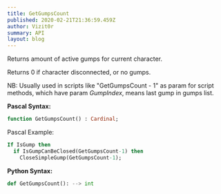 ```yaml
---
title: GetGumpsCount
published: 2020-02-21T21:36:59.459Z
author: Vizit0r
summary: API
layout: blog
---
```


 

Returns amount of active gumps for current character.

Returns 0 if character disconnected, or no gumps. 

NB: Usually used in scripts like "GetGumpsCount - 1" as param for script methods, which have param *GumpIndex*, means last gump in gumps list.

**Pascal Syntax:**

```pascal
function GetGumpsCount() : Cardinal;
```
Pascal Example:
```pascal
If IsGump then
  if IsGumpCanBeClosed(GetGumpsCount-1) then
    CloseSimpleGump(GetGumpsCount-1);
```


**Python Syntax:**
```python
def GetGumpsCount(): --> int
```
